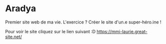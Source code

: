 # Aradya
 Premier site web de ma vie. L'exercice ? Créer le site d'un.e super-héro.ine !

Pour voir le site cliquez sur le lien suivant :D
https://mmi-laurie.great-site.net/
